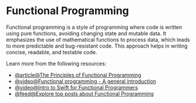 # Functional Programming

Functional programming is a style of programming where code is written using pure functions, avoiding changing state and mutable data. It emphasizes the use of mathematical functions to process data, which leads to more predictable and bug-resistant code. This approach helps in writing concise, readable, and testable code.

Learn more from the following resources:

- [@article@The Principles of Functional Programming](https://www.freecodecamp.org/news/the-principles-of-functional-programming/)
- [@video@Functional programming - A general introduction](https://www.youtube.com/watch?v=8z_bUIl_uPo)
- [@video@Intro to Swift for Functional Programmers](https://www.youtube.com/watch?v=rYC-TnKoi40)
- [@feed@Explore top posts about Functional Programming](https://app.daily.dev/tags/functional-programming?ref=roadmapsh)
